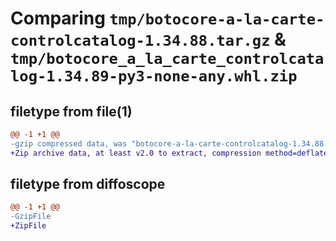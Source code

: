 # Comparing `tmp/botocore-a-la-carte-controlcatalog-1.34.88.tar.gz` & `tmp/botocore_a_la_carte_controlcatalog-1.34.89-py3-none-any.whl.zip`

## filetype from file(1)

```diff
@@ -1 +1 @@
-gzip compressed data, was "botocore-a-la-carte-controlcatalog-1.34.88.tar", last modified: Sat Apr 20 01:00:51 2024, max compression
+Zip archive data, at least v2.0 to extract, compression method=deflate
```

## filetype from diffoscope

```diff
@@ -1 +1 @@
-GzipFile
+ZipFile
```

